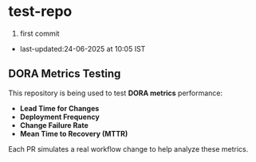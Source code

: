 # test-repo

1. first commit
- last-updated:24-06-2025 at 10:05 IST

## DORA Metrics Testing

This repository is being used to test **DORA metrics** performance:
- **Lead Time for Changes**
- **Deployment Frequency**
- **Change Failure Rate**
- **Mean Time to Recovery (MTTR)**

Each PR simulates a real workflow change to help analyze these metrics.
